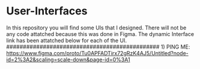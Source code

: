 # User-Interfaces
In this repository you will find some UIs that I designed. There will not be any code attatched because this was done in Figma.
The dynamic Interface link has been attatched below for each of the UI.
##############################################
1)
PING ME:
https://www.figma.com/proto/Tu0APFADTirx72gRzK4AJ5/Untitled?node-id=2%3A2&scaling=scale-down&page-id=0%3A1
